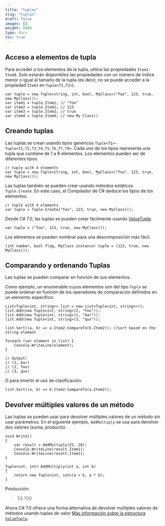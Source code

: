 ```yaml
---
title: "tuplas"
slug: "tuplas"
draft: false
images: []
weight: 9908
type: docs
toc: true
---
```


## Acceso a elementos de tupla
Para acceder a los elementos de la tupla, utilice las propiedades `Item1`-`Item8`. Solo estarán disponibles las propiedades con un número de índice menor o igual al tamaño de la tupla (es decir, no se puede acceder a la propiedad `Item3` en `Tuple<T1,T2>`).

    var tuple = new Tuple<string, int, bool, MyClass>("foo", 123, true, new MyClass());
    var item1 = tuple.Item1; // "foo"
    var item2 = tuple.Item2; // 123
    var item3 = tuple.Item3; // true
    var item4 = tuple.Item4; // new My Class()

## Creando tuplas
Las tuplas se crean usando tipos genéricos `Tuple<T1>`-`Tuple<T1,T2,T3,T4,T5,T6,T7,T8>`. Cada uno de los tipos representa una tupla que contiene de 1 a 8 elementos. Los elementos pueden ser de diferentes tipos.

    // tuple with 4 elements
    var tuple = new Tuple<string, int, bool, MyClass>("foo", 123, true, new MyClass());

Las tuplas también se pueden crear usando métodos estáticos `Tuple.Create`. En este caso, el Compilador de C# deduce los tipos de los elementos.

    // tuple with 4 elements
    var tuple = Tuple.Create("foo", 123, true, new MyClass());
<!-- si la versión [gte 7.0] -->
Desde C# 7.0, las tuplas se pueden crear fácilmente usando [ValueTuple][1].

    var tuple = ("foo", 123, true, new MyClass());

Los elementos se pueden nombrar para una descomposición más fácil.

    (int number, bool flag, MyClass instance) tuple = (123, true, new MyClass());

<!-- versión final si -->


[1]: https://www.wikiod.com/es/docs/c%23/1936/c-sharp-7-0-features/6329/language-support-for-tuples#t=201705312047498619514

## Comparando y ordenando Tuplas
Las tuplas se pueden comparar en función de sus elementos.

Como ejemplo, un enumerable cuyos elementos son del tipo `Tupla` se puede ordenar en función de los operadores de comparación definidos en un elemento específico:

    List<Tuple<int, string>> list = new List<Tuple<int, string>>();
    list.Add(new Tuple<int, string>(2, "foo"));
    list.Add(new Tuple<int, string>(1, "bar"));
    list.Add(new Tuple<int, string>(3, "qux"));

    list.Sort((a, b) => a.Item2.CompareTo(b.Item2)); //sort based on the string element

    foreach (var element in list) {
        Console.WriteLine(element);
    }
    
    // Output:
    // (1, bar)
    // (2, foo)
    // (3, qux)

O para invertir el uso de clasificación:

    list.Sort((a, b) => b.Item2.CompareTo(a.Item2));

## Devolver múltiples valores de un método
Las tuplas se pueden usar para devolver múltiples valores de un método sin usar parámetros. En el siguiente ejemplo, `AddMultiply` se usa para devolver dos valores (suma, producto).

    void Write()
    {
        var result = AddMultiply(25, 28);
        Console.WriteLine(result.Item1);
        Console.WriteLine(result.Item2);
    }
 
    Tuple<int, int> AddMultiply(int a, int b)
    {
        return new Tuple<int, int>(a + b, a * b);
    }

Producción:

> 53
> 700


Ahora C# 7.0 ofrece una forma alternativa de devolver múltiples valores de métodos usando tuplas de valor [Más información sobre la estructura `ValueTuple`][1].


[1]: https://www.wikiod.com/es/docs/c%23/1936/c-sharp-7-0-features/6329/language-support-for-tuples#t=201705312047498619514

